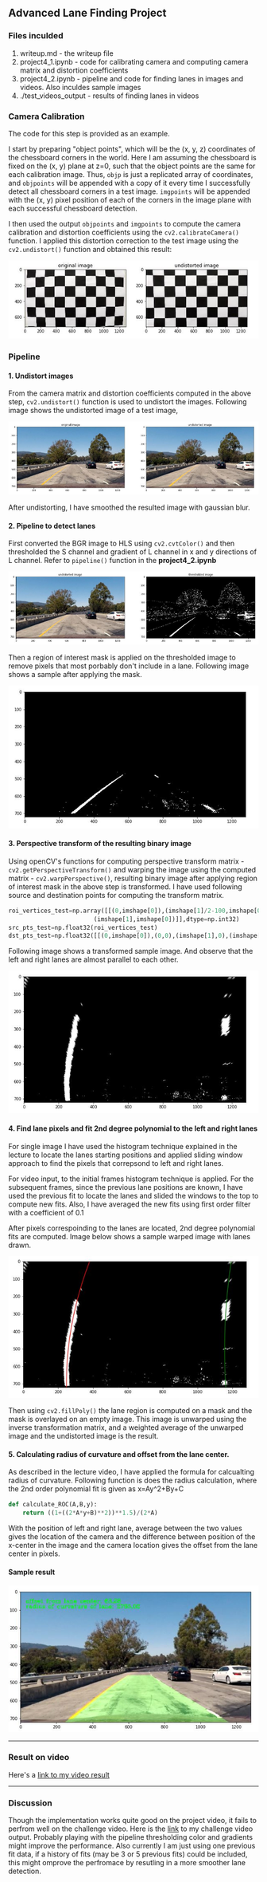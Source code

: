 ## Advanced Lane Finding Project

### Files inculded

1. writeup.md - the writeup file
2. project4_1.ipynb - code for calibrating camera and computing camera matrix and distortion coefficients
3. project4_2.ipynb - pipeline and code for finding lanes in images and videos. Also inculdes sample images
4. ./test_videos_output - results of finding lanes in videos

[//]: # (Image References)

[image1]: ./writeup_images/undistorted_image1.JPG "Undistorted"
[image2]: ./writeup_images/undistorted_image.jpg "undistorted image example"
[image3]: ./writeup_images/thresholded_image.JPG "thresholded image example"
[image4]: ./writeup_images/roi_mask_applied.JPG "roi mask applied example"
[image5]: ./writeup_images/warped_binary.JPG "warped binary example"
[image6]: ./writeup_images/lanes_drawn_warped.JPG "lanes on warped binary example"
[image7]: ./writeup_images/sample_result.JPG "sample result"
[video1]: ./test_videos_output/project_video.mp4 "Video"
[video2]: ./test_videos_output/challenge_video.mp4 "challenge Video"

### Camera Calibration

The code for this step is provided as an example.

I start by preparing "object points", which will be the (x, y, z) coordinates of the chessboard corners in the world. Here I am assuming the chessboard is fixed on the (x, y) plane at z=0, such that the object points are the same for each calibration image.  Thus, `objp` is just a replicated array of coordinates, and `objpoints` will be appended with a copy of it every time I successfully detect all chessboard corners in a test image.  `imgpoints` will be appended with the (x, y) pixel position of each of the corners in the image plane with each successful chessboard detection.  

I then used the output `objpoints` and `imgpoints` to compute the camera calibration and distortion coefficients using the `cv2.calibrateCamera()` function.  I applied this distortion correction to the test image using the `cv2.undistort()` function and obtained this result: 

![alt text][image1]

### Pipeline

#### 1. Undistort images

From the camera matrix and distortion coefficients computed in the above step, `cv2.undistort()` function is used to undistort the images. Following image shows the undistorted image of a test image,

![alt text][image2]

After undistorting, I have smoothed the resulted image with gaussian blur.

#### 2. Pipeline to detect lanes

First converted the BGR image to HLS using `cv2.cvtColor()` and then thresholded the S channel and gradient of L channel in x and y directions of L channel. Refer to `pipeline()` function in the **project4_2.ipynb**

![alt text][image3]

Then a region of interest mask is applied on the thresholded image to remove pixels that most porbably don't include in a lane. Following image shows a sample after applying the mask.

![alt text][image4]


#### 3. Perspective transform of the resulting binary image

Using openCV's functions for computing perspective transform matrix - `cv2.getPerspectiveTransform()` and warping the image using the computed matrix - `cv2.warpPerspective()`, resulting binary image after applying region of interest mask in the above step is transformed. I have used following source and destination points for computing the transform matrix.

```python
roi_vertices_test=np.array([[(0,imshape[0]),(imshape[1]/2-100,imshape[0]/2+100),(imshape[1]/2+100,imshape[0]/2+100),
                        (imshape[1],imshape[0])]],dtype=np.int32)
src_pts_test=np.float32(roi_vertices_test)
dst_pts_test=np.float32([[(0,imshape[0]),(0,0),(imshape[1],0),(imshape[1],imshape[0])]])
```

Following image shows a transformed sample image. And observe that the left and right lanes are almost parallel to each other.

![alt text][image5]

#### 4. Find lane pixels and fit 2nd degree polynomial to the left and right lanes

For single image I have used the histogram technique explained in the lecture to locate the lanes starting positions and applied sliding window approach to find the pixels that correpsond to left and right lanes.

For video input, to the initial frames histogram technique is applied. For the subsequent frames, since the previous lane positions are known, I have used the previous fit to locate the lanes and slided the windows to the top to compute new fits. Also, I have averaged the new fits using first order filter with a coefficient of 0.1

After pixels correspoinding to the lanes are located, 2nd degree polynomial fits are computed. Image below shows a sample warped image with lanes drawn.

![alt text][image6]

Then using `cv2.fillPoly()` the lane region is computed on a mask and the mask is overlayed on an empty image. This image is unwarped using the inverse transformation matrix, and a weighted average of the unwarped image and the undistorted image is the result.

#### 5. Calculating radius of curvature and offset from the lane center.

As described in the lecture video, I have applied the formula for calcualting radius of curvature. Following function is does the radius calculation, where the 2nd order polynomial fit is given as x=Ay^2+By+C

```python
def calculate_ROC(A,B,y): 
    return ((1+((2*A*y+B)**2))**1.5)/(2*A)
```

With the position of left and right lane, average between the two values gives the location of the camera and the difference between position of the x-center in the image and the camera location gives the offset from the lane center in pixels.

#### Sample result

![alt text][image7]

---

### Result on video

Here's a [link to my video result](./test_videos_output/project_video.mp4)

---

### Discussion

Though the implementation works quite good on the project video, it fails to perfrom well on the challenge video. Here is the [link](./test_videos_output/challenge_video.mp4)  to my challenge video output. Probably playing with the pipeline thresholding color and gradients might improve the performance. Also currently I am just using one previous fit data, if a history of fits (may be 3 or 5 previous fits) could be included, this might omprove the perfromace by resutling in a more smoother lane detection.
